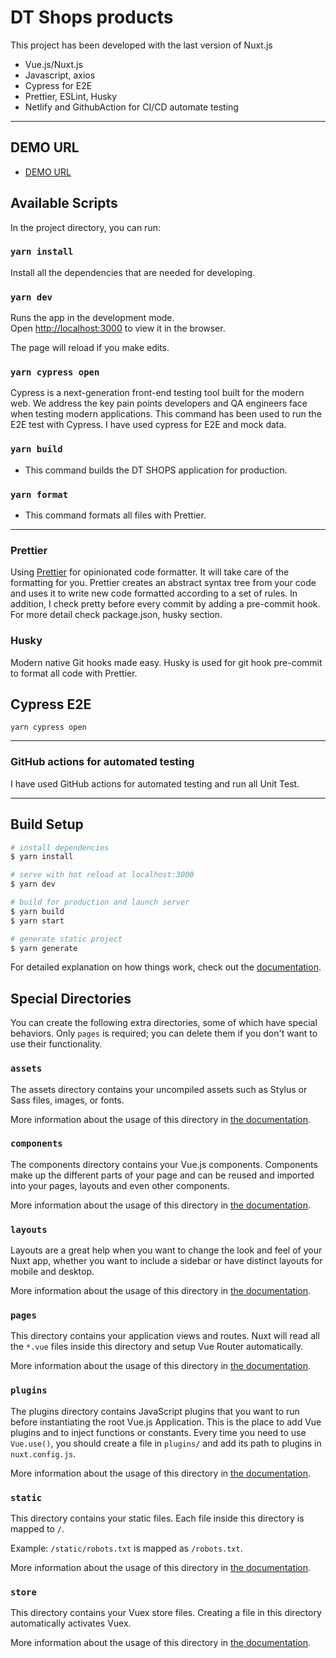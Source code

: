 # DT Shops products

This project has been developed with the last version of Nuxt.js
- Vue.js/Nuxt.js
- Javascript, axios
- Cypress for E2E
- Prettier, ESLint, Husky
- Netlify and GithubAction for CI/CD automate testing

---

## DEMO URL

- [DEMO URL]()

## Available Scripts

In the project directory, you can run:

### `yarn install`

Install all the dependencies that are needed for developing.

### `yarn dev`

Runs the app in the development mode.\
Open [http://localhost:3000](http://localhost:3000) to view it in the browser.

The page will reload if you make edits.


### `yarn cypress open`

Cypress is a next-generation front-end testing tool built for the modern web. We address the key pain points developers and QA engineers face when testing modern applications.
This command has been used to run the E2E test with Cypress. I have used cypress for E2E and mock data.

### `yarn build`

- This command builds the DT SHOPS application for production.

### `yarn format`

- This command formats all files with Prettier.

---


### Prettier

Using [Prettier](https://prettier.io/) for opinionated code formatter.
It will take care of the formatting for you.
Prettier creates an abstract syntax tree from your code and uses it to write new code formatted according to a set of rules.
In addition, I check pretty before every commit by adding a pre-commit hook. For more detail check package.json, husky section.

### Husky

Modern native Git hooks made easy. Husky is used for git hook pre-commit to format all code with Prettier.

## Cypress E2E

`yarn cypress open`

---

### GitHub actions for automated testing

I have used GitHub actions for automated testing and run all Unit Test.



---


## Build Setup

```bash
# install dependencies
$ yarn install

# serve with hot reload at localhost:3000
$ yarn dev

# build for production and launch server
$ yarn build
$ yarn start

# generate static project
$ yarn generate
```

For detailed explanation on how things work, check out the [documentation](https://nuxtjs.org).

## Special Directories

You can create the following extra directories, some of which have special behaviors. Only `pages` is required; you can delete them if you don't want to use their functionality.

### `assets`

The assets directory contains your uncompiled assets such as Stylus or Sass files, images, or fonts.

More information about the usage of this directory in [the documentation](https://nuxtjs.org/docs/2.x/directory-structure/assets).

### `components`

The components directory contains your Vue.js components. Components make up the different parts of your page and can be reused and imported into your pages, layouts and even other components.

More information about the usage of this directory in [the documentation](https://nuxtjs.org/docs/2.x/directory-structure/components).

### `layouts`

Layouts are a great help when you want to change the look and feel of your Nuxt app, whether you want to include a sidebar or have distinct layouts for mobile and desktop.

More information about the usage of this directory in [the documentation](https://nuxtjs.org/docs/2.x/directory-structure/layouts).

### `pages`

This directory contains your application views and routes. Nuxt will read all the `*.vue` files inside this directory and setup Vue Router automatically.

More information about the usage of this directory in [the documentation](https://nuxtjs.org/docs/2.x/get-started/routing).

### `plugins`

The plugins directory contains JavaScript plugins that you want to run before instantiating the root Vue.js Application. This is the place to add Vue plugins and to inject functions or constants. Every time you need to use `Vue.use()`, you should create a file in `plugins/` and add its path to plugins in `nuxt.config.js`.

More information about the usage of this directory in [the documentation](https://nuxtjs.org/docs/2.x/directory-structure/plugins).

### `static`

This directory contains your static files. Each file inside this directory is mapped to `/`.

Example: `/static/robots.txt` is mapped as `/robots.txt`.

More information about the usage of this directory in [the documentation](https://nuxtjs.org/docs/2.x/directory-structure/static).

### `store`

This directory contains your Vuex store files. Creating a file in this directory automatically activates Vuex.

More information about the usage of this directory in [the documentation](https://nuxtjs.org/docs/2.x/directory-structure/store).

